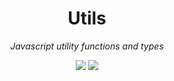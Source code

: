 <h1 align="center">Utils</h1>
<p align="center">
<i>Javascript utility functions and types</i>
<p align=center>
<a href="https://www.npmjs.com/package/@riadh-adrani/utils"><img src="https://img.shields.io/npm/v/@riadh-adrani/utils?color=blue"/></a>
<a href="https://riadhadrani.github.io/utility-js/"><img src="https://img.shields.io/badge/docs-docs-green" /></a>
</p>
</p>
